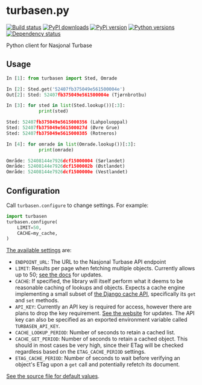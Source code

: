 # turbasen.py

[![Build status](https://img.shields.io/wercker/ci/5572dde323929da36b16df5f.svg "Build status")](https://app.wercker.com/project/bykey/337a4c74baec7af88792f39c45715ff1)
[![PyPI downloads](https://img.shields.io/pypi/dm/turbasen.svg "PyPI downloads")](https://pypi.python.org/pypi/turbasen)
[![PyPi version](https://img.shields.io/pypi/v/turbasen.svg "PyPI version")](https://pypi.python.org/pypi/turbasen)
[![Python versions](https://img.shields.io/pypi/pyversions/turbasen.svg "Python versions")](https://pypi.python.org/pypi/turbasen)
[![Dependency status](https://img.shields.io/requires/github/Turbasen/turbasen.py.svg "Dependency status")](https://requires.io/github/Turbasen/turbasen.py/requirements/)

Python client for Nasjonal Turbase

## Usage

```python
In [1]: from turbasen import Sted, Omrade

In [2]: Sted.get('52407fb375049e561500004e')
Out[2]: Sted: 52407fb375049e561500004e (Tjørnbrotbu)

In [3]: for sted in list(Sted.lookup())[:3]:
            print(sted)

Sted: 52407fb375049e5615000356 (Lahpoluoppal)
Sted: 52407fb375049e561500027d (Øvre Grue)
Sted: 52407fb375049e5615000385 (Rotneros)

In [4]: for omrade in list(Omrade.lookup())[:3]:
            print(omrade)

Område: 52408144e7926dcf15000004 (Sørlandet)
Område: 52408144e7926dcf1500002b (Østlandet)
Område: 52408144e7926dcf1500000e (Vestlandet)
```


## Configuration

Call `turbasen.configure` to change settings. For example:

```python
import turbasen
turbasen.configure(
    LIMIT=50,
    CACHE=my_cache,
)
```

[The available settings](https://github.com/Turbasen/turbasen.py/blob/master/turbasen/settings.py) are:

* `ENDPOINT_URL`: The URL to the Nasjonal Turbase API endpoint
* `LIMIT`: Results per page when fetching multiple objects. Currently allows up to 50; [see the docs](http://www.nasjonalturbase.no/) for updates.
* `CACHE`: If specified, the library will itself perform what it deems to be reasonable caching of lookups and objects. Expects a cache engine implementing a small subset of [the Django cache API](https://docs.djangoproject.com/en/dev/topics/cache/#the-low-level-cache-api), specifically its `get` and `set` methods.
* `API_KEY`: Currently an API key is required for access, however there are plans to drop the key requirement. [See the website](http://www.nasjonalturbase.no/) for updates. The API key can also be specified as an exported environment variable called `TURBASEN_API_KEY`.
* `CACHE_LOOKUP_PERIOD`: Number of seconds to retain a cached list.
* `CACHE_GET_PERIOD`: Number of seconds to retain a cached object. This should in most cases be very high, since their ETag will be checked regardless based on the `ETAG_CACHE_PERIOD` settings.
* `ETAG_CACHE_PERIOD`: Number of seconds to wait before verifying an object's ETag upon a `get` call and potentially refetch its document.

[See the source file for default values](https://github.com/Turbasen/turbasen.py/blob/master/turbasen/settings.py).
